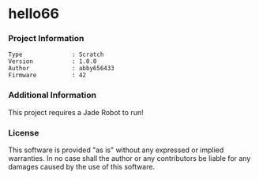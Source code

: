 hello66
================



### Project Information
```
Type              : Scratch
Version           : 1.0.0
Author            : abby656433
Firmware          : 42
```

### Additional Information
This project requires a Jade Robot to run!

### License
This software is provided "as is" without any expressed or implied warranties.  In no case shall the author or any contributors be liable for any damages caused by the use of this software.


